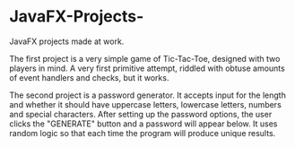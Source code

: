 # JavaFX-Projects-
JavaFX projects made at work.

The first project is a very simple game of Tic-Tac-Toe, designed with two players in mind. A very first primitive attempt, riddled with obtuse amounts of event handlers and checks, but it works.

The second project is a password generator. It accepts input for the length and whether it should have uppercase letters, lowercase letters, numbers and special characters. After setting up the password options, the user clicks the "GENERATE" button and a password will appear below. It uses random logic so that each time the program will produce unique results.
